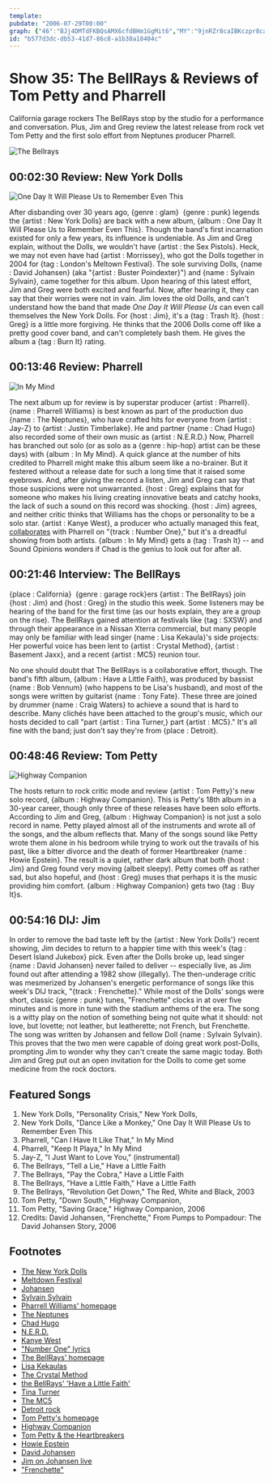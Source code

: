 ```yaml
---
template: 
pubdate: "2006-07-29T00:00"
graph: {"46":"BJj4DMTdFKBQsAMX6cfdBHm1GgMit6","MY":"9jnRZr8caIBKczpr8caIGShFpr8caI9jnRZXIpRp9jnRZKUZMF9jnRZBKczp9jnRZV7mkhGShFpP4THwBHm1GBQsAMBQsAMX6cfdBAy8PP4THw","10A":"P60DHsJcYFBJK8KsJcYF7FtIfsJcYFBJN9ksJcYFBJvpRsJcYFN57ppsJcYFFjmkRsJcYFBJN9kN57pp7HDpkN57ppN57ppVHjGqN57ppgPtbKBJvpRSnSYK7FtIfBJvpRBJN9kBJvpR","29A":"9TsKWzWwS997qipX6cfd97qipBHm1G","2IG":""}
id: "b577d3dc-db53-41d7-86c8-a1b38a18404c"
---
```






# Show 35: The BellRays & Reviews of Tom Petty and Pharrell

California garage rockers The BellRays stop by the studio for a performance and conversation. Plus, Jim and Greg review the latest release from rock vet Tom Petty and the first solo effort from Neptunes producer Pharrell.

![The Bellrays](https://static.soundopinions.org/images/2006/bellrays.jpg)



## 00:02:30 Review: New York Dolls

![One Day It Will Please Us to Remember Even This](https://static.soundopinions.org/assets/35/460.jpg)

After disbanding over 30 years ago, {genre : glam}  {genre : punk} legends the {artist : New York Dolls} are back with a new album, {album : One Day It Will Please Us to Remember Even This}. Though the band's first incarnation existed for only a few years, its influence is undeniable. As Jim and Greg explain, without the Dolls, we wouldn't have {artist : the Sex Pistols}. Heck, we may not even have had {artist : Morrissey}, who got the Dolls together in 2004 for {tag : London's Meltown Festival}. The sole surviving Dolls, {name : David Johansen} (aka "{artist : Buster Poindexter}") and {name : Sylvain Sylvain}, came together for this album. Upon hearing of this latest effort, Jim and Greg were both excited and fearful. Now, after hearing it, they can say that their worries were not in vain. Jim loves the old Dolls, and can't understand how the band that made *One Day It Will Please Us* can even call themselves the New York Dolls. For {host : Jim}, it's a {tag : Trash It}. {host : Greg} is a little more forgiving. He thinks that the 2006 Dolls come off like a pretty good cover band, and can't completely bash them. He gives the album a {tag : Burn It} rating.



## 00:13:46 Review: Pharrell

![In My Mind](https://static.soundopinions.org/assets/35/MY0.jpg)

The next album up for review is by superstar producer {artist : Pharrell}. {name : Pharrell Williams} is best known as part of the production duo {name : The Neptunes}, who have crafted hits for everyone from {artist : Jay-Z} to {artist : Justin Timberlake}. He and partner {name : Chad Hugo} also recorded some of their own music as {artist : N.E.R.D.} Now, Pharrell has branched out solo (or as solo as a {genre : hip-hop} artist can be these days) with {album : In My Mind}. A quick glance at the number of hits credited to Pharrell might make this album seem like a no-brainer. But it festered without a release date for such a long time that it raised some eyebrows. And, after giving the record a listen, Jim and Greg can say that those suspicions were not unwarranted. {host : Greg} explains that for someone who makes his living creating innovative beats and catchy hooks, the lack of such a sound on this record was shocking. {host : Jim} agrees, and neither critic thinks that Williams has the chops or personality to be a solo star. {artist : Kanye West}, a producer who actually managed this feat, [collaborates](http://rapgenius.com/Pharrell-williams-number-one-lyrics) with Pharrell on "{track : Number One}," but it's a dreadful showing from both artists. {album : In My Mind} gets a {tag : Trash It} -- and Sound Opinions wonders if Chad is the genius to look out for after all.



## 00:21:46 Interview: The BellRays

{place : California}  {genre : garage rock}ers {artist : The BellRays} join {host : Jim} and {host : Greg} in the studio this week. Some listeners may be hearing of the band for the first time (as our hosts explain, they are a group on the rise). The BellRays gained attention at festivals like {tag : SXSW} and through their appearance in a Nissan Xterra commercial, but many people may only be familiar with lead singer {name : Lisa Kekaula}'s side projects: Her powerful voice has been lent to {artist : Crystal Method}, {artist : Basement Jaxx}, and a recent {artist : MC5} reunion tour.

No one should doubt that The BellRays is a collaborative effort, though. The band's fifth album, {album : Have a Little Faith}, was produced by bassist {name : Bob Vennum} (who happens to be Lisa's husband), and most of the songs were written by guitarist {name : Tony Fate}. These three are joined by drummer {name : Craig Waters} to achieve a sound that is hard to describe. Many clichés have been attached to the group's music, which our hosts decided to call "part {artist : Tina Turner,} part {artist : MC5}." It's all fine with the band; just don't say they're from {place : Detroit}.



## 00:48:46 Review: Tom Petty

![Highway Companion](https://static.soundopinions.org/assets/35/29A0.jpg)

The hosts return to rock critic mode and review {artist : Tom Petty}'s new solo record, {album : Highway Companion}. This is Petty's 18th album in a 30-year career, though only three of these releases have been solo efforts. According to Jim and Greg, {album : Highway Companion} is not just a solo record in name. Petty played almost all of the instruments and wrote all of the songs, and the album reflects that. Many of the songs sound like Petty wrote them alone in his bedroom while trying to work out the travails of his past, like a bitter divorce and the death of former Heartbreaker {name : Howie Epstein}. The result is a quiet, rather dark album that both {host : Jim} and Greg found very moving (albeit sleepy). Petty comes off as rather sad, but also hopeful, and {host : Greg} muses that perhaps it is the music providing him comfort. {album : Highway Companion} gets two {tag : Buy It}s.



## 00:54:16 DIJ: Jim

In order to remove the bad taste left by the {artist : New York Dolls'} recent showing, Jim decides to return to a happier time with this week's {tag : Desert Island Jukebox} pick. Even after the Dolls broke up, lead singer {name : David Johansen} never failed to deliver -- especially live, as Jim found out after attending a 1982 show (illegally). The then-underage critic was mesmerized by Johansen's energetic performance of songs like this week's DIJ track, "{track : Frenchette}." While most of the Dolls' songs were short, classic {genre : punk} tunes, "Frenchette" clocks in at over five minutes and is more in tune with the stadium anthems of the era. The song is a witty play on the notion of something being not quite what it should: not love, but lovette; not leather, but leatherette; not French, but Frenchette. The song was written by Johansen and fellow Doll {name : Sylvain Sylvain}. This proves that the two men were capable of doing great work post-Dolls, prompting Jim to wonder why they can't create the same magic today. Both Jim and Greg put out an open invitation for the Dolls to come get some medicine from the rock doctors.



## Featured Songs

1. New York Dolls, "Personality Crisis," New York Dolls,
2. New York Dolls, "Dance Like a Monkey," One Day It Will Please Us to Remember Even This
3. Pharrell, "Can I Have It Like That," In My Mind
4. Pharrell, "Keep It Playa," In My Mind
5. Jay-Z, "I Just Want to Love You," (instrumental)
6. The Bellrays, "Tell a Lie," Have a Little Faith
7. The Bellrays, "Pay the Cobra," Have a Little Faith
8. The Bellrays, "Have a Little Faith," Have a Little Faith
9. The Bellrays, "Revolution Get Down," The Red, White and Black, 2003
10. Tom Petty, "Down South," Highway Companion,
11. Tom Petty, "Saving Grace," Highway Companion, 2006
12. Credits: David Johansen, "Frenchette," From Pumps to Pompadour: The David Johansen Story, 2006



## Footnotes

- [The New York Dolls](http://www.allmusic.com/artist/new-york-dolls-mn0000866786)
- [Meltdown Festival](http://www.southbankcentre.co.uk/whatson/festivals-series/james-lavelles-meltdown-2014)
- [Johansen](http://www.allmusic.com/artist/david-johansen-mn0000181329)
- [Sylvain Sylvain](http://www.allmusic.com/artist/sylvain-sylvain-mn0000039390)
- [Pharrell Williams' homepage](http://www.pharrellwilliams.com/)
- [The Neptunes](http://en.wikipedia.org/wiki/The_Neptunes)
- [Chad Hugo](http://en.wikipedia.org/wiki/Chad_Hugo)
- [N.E.R.D.](http://www.n-e-r-d.com/)
- [Kanye West](http://www.kanyewest.com/)
- ["Number One" lyrics](http://rapgenius.com/Pharrell-williams-number-one-lyrics)
- [The BellRays' homepage](http://www.thebellrays.com/)
- [Lisa Kekaulas](http://en.wikipedia.org/wiki/Lisa_Kekaula)
- [The Crystal Method](http://www.thecrystalmethod.com/)
- [the BellRays' 'Have a Little Faith'](http://www.amazon.com/gp/product/B000EZ912Y/102-0116675-7099330?v=glance&n=5174)
- [Tina Turner](http://www.allmusic.com/artist/tina-turner-mn0000597309)
- [The MC5](http://www.allmusic.com/artist/mc5-mn0000182598)
- [Detroit rock](http://en.wikipedia.org/wiki/Detroit_rock)
- [Tom Petty's homepage](http://www.tompetty.com/)
- [Highway Companion](http://www.metacritic.com/music/artists/pettytom/highwaycompanion)
- [Tom Petty & the Heartbreakers](http://www.allmusic.com/artist/tom-petty-the-heartbreakers-mn0000614137)
- [Howie Epstein](http://www.cnn.com/2003/SHOWBIZ/Music/02/25/obit.epstein.ap/index.html)
- [David Johansen](http://en.wikipedia.org/wiki/David_Johansen)
- [Jim on Johansen live](http://www.jimdero.com/News2001/NewsLiveMar30Johansen.htm)
- ["Frenchette"](http://www.allmusic.com/cg/amg.dll?p=amg&token=ADFEAEE47C19DC4FA87520D69D3D4DC7FA7FFB07D063FD831F29461BDFBA3C54DD5F26B904A595CAAEF87DAB7BAFFF28E85905D3CDE453FACC0640&sql=33:8p821vdjzzva)